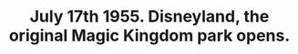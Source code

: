 ---
title: July 17th 1955. Disneyland, the original Magic Kingdom park opens.
emoji: "🏰"
emojipedia: https://emojipedia.org/castle/
more: https://en.wikipedia.org/wiki/Disneyland
month: 7
day: 17
draft: true
---